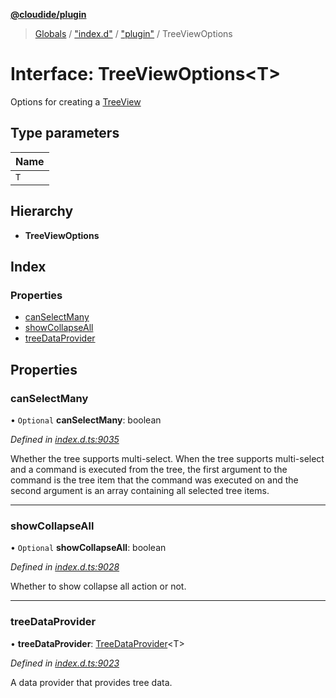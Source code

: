 **[@cloudide/plugin](../README.md)**

> [Globals](../README.md) / ["index.d"](../modules/_index_d_.md) / ["plugin"](../modules/_index_d_._plugin_.md) / TreeViewOptions

# Interface: TreeViewOptions\<T>

Options for creating a [TreeView](#TreeView)

## Type parameters

Name |
------ |
`T` |

## Hierarchy

* **TreeViewOptions**

## Index

### Properties

* [canSelectMany](_index_d_._plugin_.treeviewoptions.md#canselectmany)
* [showCollapseAll](_index_d_._plugin_.treeviewoptions.md#showcollapseall)
* [treeDataProvider](_index_d_._plugin_.treeviewoptions.md#treedataprovider)

## Properties

### canSelectMany

• `Optional` **canSelectMany**: boolean

*Defined in [index.d.ts:9035](https://github.com/shuyaqian/cloudide-plugin-api/blob/9d985be/index.d.ts#L9035)*

Whether the tree supports multi-select. When the tree supports multi-select and a command is executed from the tree,
the first argument to the command is the tree item that the command was executed on and the second argument is an
array containing all selected tree items.

___

### showCollapseAll

• `Optional` **showCollapseAll**: boolean

*Defined in [index.d.ts:9028](https://github.com/shuyaqian/cloudide-plugin-api/blob/9d985be/index.d.ts#L9028)*

Whether to show collapse all action or not.

___

### treeDataProvider

•  **treeDataProvider**: [TreeDataProvider](_index_d_._plugin_.treedataprovider.md)\<T>

*Defined in [index.d.ts:9023](https://github.com/shuyaqian/cloudide-plugin-api/blob/9d985be/index.d.ts#L9023)*

A data provider that provides tree data.
